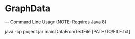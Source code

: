 # GraphData

-- Command Line Usage (NOTE: Requires Java 8)

java -cp project.jar main.DataFromTextFile [PATH/TO/FILE.txt]